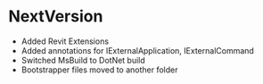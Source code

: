 # NextVersion
- Added Revit Extensions
- Added annotations for IExternalApplication, IExternalCommand
- Switched MsBuild to DotNet build
- Bootstrapper files moved to another folder